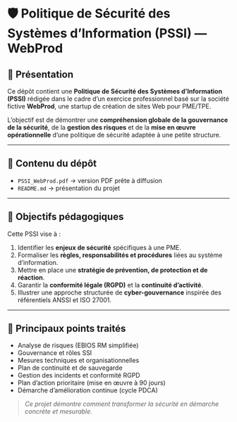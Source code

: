 # 🛡️ Politique de Sécurité des Systèmes d’Information (PSSI) — WebProd

## 📘 Présentation
Ce dépôt contient une **Politique de Sécurité des Systèmes d’Information (PSSI)** rédigée dans le cadre d’un exercice professionnel basé sur la société fictive **WebProd**, une startup de création de sites Web pour PME/TPE.

L’objectif est de démontrer une **compréhension globale de la gouvernance de la sécurité**, de la **gestion des risques** et de la **mise en œuvre opérationnelle** d’une politique de sécurité adaptée à une petite structure.

---

## 🧩 Contenu du dépôt

- `PSSI_WebProd.pdf` → version PDF prête à diffusion
- `README.md` → présentation du projet

---

## 🎯 Objectifs pédagogiques
Cette PSSI vise à :
1. Identifier les **enjeux de sécurité** spécifiques à une PME.
2. Formaliser les **règles, responsabilités et procédures** liées au système d’information.
3. Mettre en place une **stratégie de prévention, de protection et de réaction**.
4. Garantir la **conformité légale (RGPD)** et la **continuité d’activité**.
5. Illustrer une approche structurée de **cyber-gouvernance** inspirée des référentiels ANSSI et ISO 27001.

---

## 🧠 Principaux points traités
- Analyse de risques (EBIOS RM simplifiée)
- Gouvernance et rôles SSI
- Mesures techniques et organisationnelles
- Plan de continuité et de sauvegarde
- Gestion des incidents et conformité RGPD
- Plan d’action prioritaire (mise en œuvre à 90 jours)
- Démarche d’amélioration continue (cycle PDCA)

 
> *Ce projet démontre comment transformer la sécurité en démarche concrète et mesurable.*  
